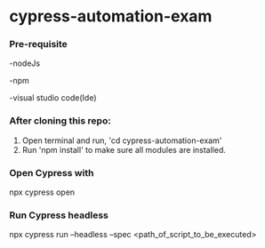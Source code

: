 # cypress-automation-exam

### Pre-requisite
-nodeJs

-npm

-visual studio code(Ide)

### After cloning this repo:
1. Open terminal and run, 'cd cypress-automation-exam'
2. Run 'npm install' to make sure all modules are installed.

### Open Cypress with
npx cypress open

### Run Cypress headless
npx cypress run –headless –spec <path_of_script_to_be_executed>
